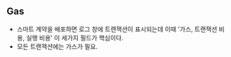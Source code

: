 ## Gas

- 스마트 계약을 배포하면 로그 창에 트랜잭션이 표시되는데 이때 '가스, 트랜잭션 비용, 실행 비용' 이 세가지 필드가 핵심이다.
- 모든 트랜잭션에는 가스가 필요.
